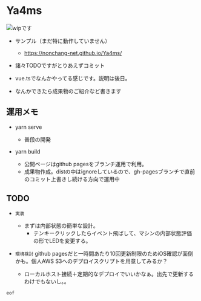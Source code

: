 # Ya4ms

![wipです](https://user-images.githubusercontent.com/30385722/56750868-acfa2580-67bf-11e9-83c3-7fe068a92a1a.png)

- サンプル（まだ特に動作していません）
	- https://nonchang-net.github.io/Ya4ms/

- 諸々TODOですがとりあえずコミット

- vue.tsでなんかやってる感じです。説明は後日。

- なんかできたら成果物のご紹介など書きます



## 運用メモ

- yarn serve
	- 普段の開発

- yarn build
	- 公開ページはgithub pagesをブランチ運用で利用。
	- 成果物作成。distの中はignoreしているので、gh-pagesブランチで直前のコミット上書きし続ける方向で運用中



## TODO

- `実装`
	- まずは内部状態の簡単な設計。
		- テンキークリックしたらイベント飛ばして、マシンの内部状態評価の形でLEDを変更する。

- `環境検討` github pagesだと一時間あたり10回更新制限のためiOS確認が面倒かも。個人AWS S3へのデプロイスクリプトを用意してみるか？
	- ローカルホスト接続＋定期的なデプロイでいいかなぁ。出先で更新するわけでもないし。。

`eof`
